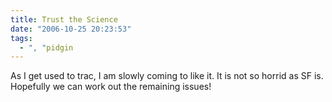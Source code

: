 ```yaml
---
title: Trust the Science
date: "2006-10-25 20:23:53"
tags:
  - ", "pidgin
---
```

As I get used to trac, I am slowly coming to like it.  It is not so horrid as SF is.  Hopefully we can work out the remaining issues!

